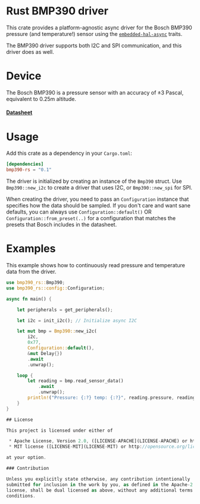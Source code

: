 # Rust BMP390 driver
This crate provides a platform-agnostic async driver for the Bosch BMP390 pressure (and temperature!) sensor using the [`embedded-hal-async`](https://github.com/rust-embedded/embedded-hal) traits.

The BMP390 driver supports both I2C and SPI communication, and this driver does as well.

# Device
The Bosch BMP390 is a pressure sensor with an accuracy of ±3 Pascal, equivalent to 0.25m altitude.

#### [Datasheet](https://www.bosch-sensortec.com/media/boschsensortec/downloads/datasheets/bst-bmp390-ds002.pdf)

# Usage

Add this crate as a dependency in your `Cargo.toml`:

```toml
[dependencies]
bmp390-rs = "0.1"
```

The driver is initialized by creating an instance of the `Bmp390` struct. Use `Bmp390::new_i2c` to create a driver that uses I2C, or `Bmp390::new_spi` for SPI.

When creating the driver, you need to pass an `Configuration` instance that specifies how the data should be sampled. If you don't care and want sane defaults, you can always use
`Configuration::default()` OR `Configuration::from_preset(..)` for a configuration that matches the presets that Bosch includes in the datasheet.
# Examples
This example shows how to continuously read pressure and temperature data from the driver.
```rust
use bmp390_rs::Bmp390;
use bmp390_rs::config::Configuration;

async fn main() {

    let peripherals = get_peripherals();

    let i2c = init_i2c(); // Initialize async I2C

    let mut bmp = Bmp390::new_i2c(
        i2c,
        0x77,
        Configuration::default(),
        &mut Delay{})
        .await
        .unwrap();

    loop {
        let reading = bmp.read_sensor_data()
            .await
            .unwrap();
        println!("Pressure: {:?} temp: {:?}", reading.pressure, reading.temperature);
    }
}

## License

This project is licensed under either of

 * Apache License, Version 2.0, ([LICENSE-APACHE](LICENSE-APACHE) or http://www.apache.org/licenses/LICENSE-2.0)
 * MIT license ([LICENSE-MIT](LICENSE-MIT) or http://opensource.org/licenses/MIT)

at your option.

### Contribution

Unless you explicitly state otherwise, any contribution intentionally
submitted for inclusion in the work by you, as defined in the Apache-2.0
license, shall be dual licensed as above, without any additional terms or
conditions.
